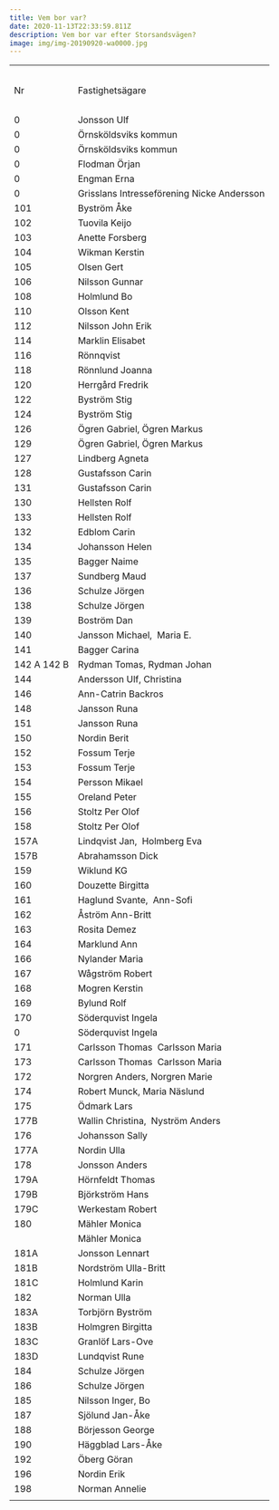 ```yaml
---
title: Vem bor var?
date: 2020-11-13T22:33:59.811Z
description: Vem bor var efter Storsandsvägen?
image: img/img-20190920-wa0000.jpg
---
```



|                      |                                            |
| -------------------- | ------------------------------------------ |
| <!--StartFragment--> |                                            |
|                      |                                            |
| Nr                   | Fastighetsägare                            |
|                      |                                            |
| 0                    | Jonsson Ulf                                |
| 0                    | Örnsköldsviks kommun                       |
| 0                    | Örnsköldsviks kommun                       |
| 0                    | Flodman Örjan                              |
| 0                    | Engman Erna                                |
| 0                    | Grisslans Intresseförening Nicke Andersson |
| 101                  | Byström Åke                                |
| 102                  | Tuovila Keijo                              |
| 103                  | Anette Forsberg                            |
| 104                  | Wikman Kerstin                             |
| 105                  | Olsen Gert                                 |
| 106                  | Nilsson Gunnar                             |
| 108                  | Holmlund Bo                                |
| 110                  | Olsson Kent                                |
| 112                  | Nilsson John Erik                          |
| 114                  | Marklin Elisabet                           |
| 116                  | Rönnqvist                                  |
| 118                  | Rönnlund Joanna                            |
| 120                  | Herrgård Fredrik                           |
| 122                  | Byström Stig                               |
| 124                  | Byström Stig                               |
| 126                  | Ögren Gabriel, Ögren Markus                |
| 129                  | Ögren Gabriel, Ögren Markus                |
| 127                  | Lindberg Agneta                            |
| 128                  | Gustafsson Carin                           |
| 131                  | Gustafsson Carin                           |
| 130                  | Hellsten Rolf                              |
| 133                  | Hellsten Rolf                              |
| 132                  | Edblom Carin                               |
| 134                  | Johansson Helen                            |
| 135                  | Bagger Naime                               |
| 137                  | Sundberg Maud                              |
| 136                  | Schulze Jörgen                             |
| 138                  | Schulze Jörgen                             |
| 139                  | Boström Dan                                |
| 140                  | Jansson Michael,  Maria E.                 |
| 141                  | Bagger Carina                              |
| 142 A 142 B          | Rydman Tomas, Rydman Johan                 |
| 144                  | Andersson Ulf, Christina                   |
| 146                  | Ann-Catrin Backros                         |
| 148                  | Jansson Runa                               |
| 151                  | Jansson Runa                               |
| 150                  | Nordin Berit                               |
| 152                  | Fossum Terje                               |
| 153                  | Fossum Terje                               |
| 154                  | Persson Mikael                             |
| 155                  | Oreland Peter                              |
| 156                  | Stoltz Per Olof                            |
| 158                  | Stoltz Per Olof                            |
| 157A                 | Lindqvist Jan,  Holmberg Eva               |
| 157B                 | Abrahamsson Dick                           |
| 159                  | Wiklund KG                                 |
| 160                  | Douzette Birgitta                          |
| 161                  | Haglund Svante,  Ann-Sofi                  |
| 162                  | Åström Ann-Britt                           |
| 163                  | Rosita Demez                               |
| 164                  | Marklund Ann                               |
| 166                  | Nylander Maria                             |
| 167                  | Wågström Robert                            |
| 168                  | Mogren Kerstin                             |
| 169                  | Bylund Rolf                                |
| 170                  | Söderquvist Ingela                         |
| 0                    | Söderquvist Ingela                         |
| 171                  | Carlsson Thomas  Carlsson Maria            |
| 173                  | Carlsson Thomas  Carlsson Maria            |
| 172                  | Norgren Anders, Norgren Marie              |
| 174                  | Robert Munck, Maria Näslund                |
| 175                  | Ödmark Lars                                |
| 177B                 | Wallin Christina,  Nyström Anders          |
| 176                  | Johansson Sally                            |
| 177A                 | Nordin Ulla                                |
| 178                  | Jonsson Anders                             |
| 179A                 | Hörnfeldt Thomas                           |
| 179B                 | Björkström Hans                            |
| 179C                 | Werkestam Robert                           |
| 180                  | Mähler Monica                              |
|                      | Mähler Monica                              |
| 181A                 | Jonsson Lennart                            |
| 181B                 | Nordström Ulla-Britt                       |
| 181C                 | Holmlund Karin                             |
| 182                  | Norman Ulla                                |
| 183A                 | Torbjörn Byström                           |
| 183B                 | Holmgren Birgitta                          |
| 183C                 | Granlöf Lars-Ove                           |
| 183D                 | Lundqvist Rune                             |
| 184                  | Schulze Jörgen                             |
| 186                  | Schulze Jörgen                             |
| 185                  | Nilsson Inger, Bo                          |
| 187                  | Sjölund Jan-Åke                            |
| 188                  | Börjesson George                           |
| 190                  | Häggblad Lars-Åke                          |
| 192                  | Öberg Göran                                |
| 196                  | Nordin Erik                                |
| 198                  | Norman Annelie                             |
| <!--EndFragment-->   |                                            |
